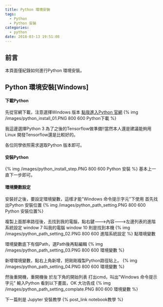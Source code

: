 ```yaml
---
title: Python 環境安裝
tags:
  - Python
  - Python 安裝
categories:
  - python
date: 2018-03-13 19:51:08
---
```



## 前言
本頁面僅紀錄如何進行Python 環境安裝。

## Python 環境安裝[Windows]

#### 下載Python
先從官網下載，注意選擇Windows 版本 
[點我進入Python 官網](https://www.python.org/downloads/)
{% img /images/python_install_01.PNG 800 600 Python下載 %}

我這邊選擇Python 3 為了之後的Tensorflow做準備!!當然本人還是建議能夠用Linux 開發Tensorflow還是比較好的。

各位同學依照需求選取Python 版本即可。

#### 安裝Python
{% img /images/python_install_step.PNG 800 600 Python 安裝 %}
基本上一直下一步即可。

#### 環境變數設定

安裝好之後，要設定環境變數，這樣才能"Windows 命令提示字元"下使用
首先找出Python 安裝位置
{% img /images/python_path_setting.PNG 800 600 Python 安裝位置%}

複製上面那串路徑後，去找到我的電腦，點右鍵--->內容--->左邊列表的進階系統設定
window 7 叫我的電腦
window 10 則是找到本機
{% img /images/python_path_setting_02.PNG 800 600 進階系統設定 %}
點環境變數

環境變數底下有個Path，選Path後再點編輯
{% img /images/python_path_setting_03.PNG 800 600 環境變數 %}

新增環境變數，點右上角新增，把剛剛複製Python路徑貼上。
{% img /images/python_path_setting_04.PNG 800 600 環境變數 %}

然後重開機，重開機後 於左下角的開始列表 打出cmd，叫出"Windows 命令提示字元"
輸入Python 看到以下畫面，OK 大功告成
{% img /images/python_path_setting_complate.PNG 800 600 環境變數 %}

下一篇則是 Jupyter 安裝教學
{% post_link notebook教學 %}
